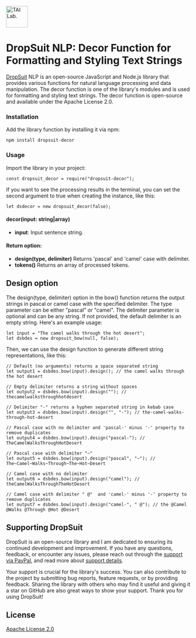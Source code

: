 [<img alt="TAI Lab." width="59px" src="https://github.com/ladooniani/Terbinari-CBM-Robot/blob/main/images/dropsuit.png" />](https://github.com/ladooniani/dropsuit#readme)
<!--
[![npm version](https://img.shields.io/npm/v/dropsuit-decor.svg?style=flat)](https://www.npmjs.com/package/dropsuit-decor) [![npm](https://img.shields.io/npm/dt/dropsuit-decor.svg?style=flat-square)](https://www.npmjs.com/package/dropsuit-decor) [![License](https://img.shields.io/npm/l/dropsuit-decor.svg)](https://www.npmjs.com/package/dropsuit-decor)
-->
# DropSuit NLP: Decor Function for Formatting and Styling Text Strings

[DropSuit](https://github.com/ladooniani/dropsuit#readme) NLP is an open-source JavaScript and Node.js library that provides various functions for natural language processing and data manipulation. The decor function is one of the library's modules and is used for formatting and styling text strings. The decor function is open-source and available under the Apache License 2.0.

### Installation

Add the library function by installing it via npm:

```
npm install dropsuit-decor
```

### Usage

Import the library in your project:

```
const dropsuit_decor = require("dropsuit-decor");

```

If you want to see the processing results in the terminal, you can set the second argument to true when creating the instance, like this:

```
let dsdecor = new dropsuit_decor(false);
```

#### decor(input: string|array)

- **input**: Input sentence string.

#### Return option:

- **design(type, delimiter)** Returns 'pascal' and 'camel' case with delimiter.
- **tokens()** Returns an array of processed tokens.

## Design option

The design(type, delimiter) option in the bow() function returns the output strings in pascal or camel case with the specified delimiter. The type parameter can be either "pascal" or "camel". The delimiter parameter is optional and can be any string. If not provided, the default delimiter is an empty string. Here's an example usage:

```
let input = "The camel walks through the hot desert";
let dsbdes = new dropsuit_bow(null, false);

```

Then, we can use the design function to generate different string representations, like this:

```
// Default (no arguments) returns a space separated string
let output1 = dsbdes.bow(input).design(); // the camel walks through the hot desert

// Empty delimiter returns a string without spaces
let output2 = dsbdes.bow(input).design(""); // thecamelwalksthroughhotdesert

// Delimiter "-" returns a hyphen separated string in kebab case
let output3 = dsbdes.bow(input).design("", "-"); // the-camel-walks-through-hot-desert

// Pascal case with no delimiter and 'pascal-' minus '-' property to remove duplicates
let output4 = dsbdes.bow(input).design("pascal-"); // TheCamelWalksThroughHotDesert

// Pascal case with delimiter "~"
let output5 = dsbdes.bow(input).design("pascal", "~"); // The~Camel~Walks~Through~The~Hot~Desert

// Camel case with no delimiter
let output6 = dsbdes.bow(input).design("camel"); // theCamelWalksThroughTheHotDesert

// Camel case with delimiter " @"  and 'camel-' minus '-' property to remove duplicates
let output7 = dsbdes.bow(input).design("camel-", " @"); // the @Camel @Walks @Through @Hot @Desert

```
<!--
## Links

- npm: https://www.npmjs.com/package/dropsuit-decor
-->
## Supporting DropSuit

DropSuit is an open-source library and I am dedicated to ensuring its continued development and improvement. If you have any questions, feedback, or encounter any issues, please reach out through the [support via PayPal](https://www.paypal.com/paypalme/dropsuit?country.x=GE&locale.x=en_US), and read more about [support details](https://github.com/ladooniani/dropsuit/blob/main/Support.md).

Your support is crucial for the library's success. You can also contribute to the project by submitting bug reports, feature requests, or by providing feedback. Sharing the library with others who may find it useful and giving it a star on GitHub are also great ways to show your support. Thank you for using DropSuit!

## License

[Apache License 2.0](LICENSE.txt)

